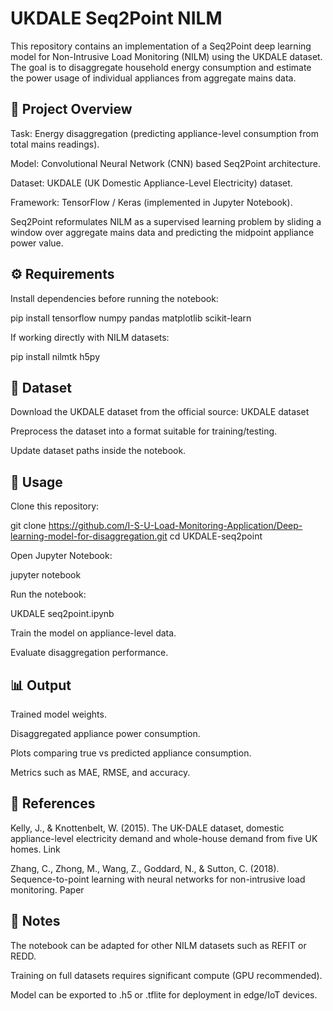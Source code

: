 # UKDALE Seq2Point NILM

This repository contains an implementation of a Seq2Point deep learning model for Non-Intrusive Load Monitoring (NILM) using the UKDALE dataset.
The goal is to disaggregate household energy consumption and estimate the power usage of individual appliances from aggregate mains data.

## 📖 Project Overview

Task: Energy disaggregation (predicting appliance-level consumption from total mains readings).

Model: Convolutional Neural Network (CNN) based Seq2Point architecture.

Dataset: UKDALE
 (UK Domestic Appliance-Level Electricity) dataset.

Framework: TensorFlow / Keras (implemented in Jupyter Notebook).

Seq2Point reformulates NILM as a supervised learning problem by sliding a window over aggregate mains data and predicting the midpoint appliance power value.

## ⚙️ Requirements

Install dependencies before running the notebook:

pip install tensorflow numpy pandas matplotlib scikit-learn


If working directly with NILM datasets:

pip install nilmtk h5py

## 📂 Dataset

Download the UKDALE dataset from the official source:
UKDALE dataset

Preprocess the dataset into a format suitable for training/testing.

Update dataset paths inside the notebook.

## 🚀 Usage

Clone this repository:

git clone https://github.com/I-S-U-Load-Monitoring-Application/Deep-learning-model-for-disaggregation.git
cd UKDALE-seq2point


Open Jupyter Notebook:

jupyter notebook


Run the notebook:

UKDALE seq2point.ipynb

Train the model on appliance-level data.

Evaluate disaggregation performance.

## 📊 Output

Trained model weights.

Disaggregated appliance power consumption.

Plots comparing true vs predicted appliance consumption.

Metrics such as MAE, RMSE, and accuracy.

## 🔬 References

Kelly, J., & Knottenbelt, W. (2015).
The UK-DALE dataset, domestic appliance-level electricity demand and whole-house demand from five UK homes.
Link

Zhang, C., Zhong, M., Wang, Z., Goddard, N., & Sutton, C. (2018).
Sequence-to-point learning with neural networks for non-intrusive load monitoring.
Paper

## 📌 Notes

The notebook can be adapted for other NILM datasets such as REFIT or REDD.

Training on full datasets requires significant compute (GPU recommended).

Model can be exported to .h5 or .tflite for deployment in edge/IoT devices.
